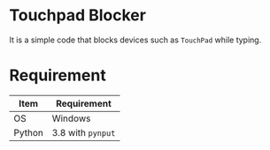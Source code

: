 # Touchpad Blocker

It is a simple code that blocks devices such as `TouchPad` while typing.

# Requirement 

|Item|Requirement|
|---|---|
|OS|Windows|
|Python|3.8 with `pynput`|
